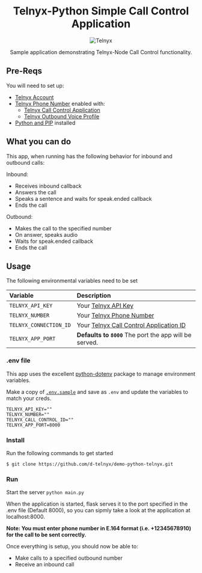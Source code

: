 <div align="center">

# Telnyx-Python Simple Call Control Application

![Telnyx](../logo-dark.png)

Sample application demonstrating Telnyx-Node Call Control functionality.

</div>

## Pre-Reqs

You will need to set up:

* [Telnyx Account](https://telnyx.com/sign-up?utm_source=referral&utm_medium=github_referral&utm_campaign=cross-site-link)
* [Telnyx Phone Number](https://portal.telnyx.com/#/app/numbers/my-numbers) enabled with:
    * [Telnyx Call Control Application](https://portal.telnyx.com/#/app/call-control/applications)
    * [Telnyx Outbound Voice Profile](https://portal.telnyx.com/#/app/outbound-profiles)
* [Python and PIP](https://developers.telnyx.com/docs/v2/development/dev-env-setup?lang=python) installed


## What you can do

This app, when running has the following behavior for inbound and outbound calls:

Inbound:
* Receives inbound callback
* Answers the call
* Speaks a sentence and waits for speak.ended callback
* Ends the call

Outbound:
* Makes the call to the specified number
* On answer, speaks audio
* Waits for speak.ended callback
* Ends the call

## Usage

The following environmental variables need to be set

| Variable               | Description                                                                                                                                 |
|:-----------------------|:--------------------------------------------------------------------------------------------------------------------------------------------|
| `TELNYX_API_KEY`       | Your [Telnyx API Key](https://portal.telnyx.com/#/app/api-keys?utm_source=referral&utm_medium=github_referral&utm_campaign=cross-site-link) |
| `TELNYX_NUMBER`        | Your [Telnyx Phone Number](https://portal.telnyx.com/#/app/numbers/my-numbers)                                                              |
| `TELNYX_CONNECTION_ID` | Your [Telnyx Call Control Application ID](https://portal.telnyx.com/#/app/call-control/applications)                                        |
| `TELNYX_APP_PORT`      | **Defaults to `8000`** The port the app will be served.                                                                                     |

### .env file

This app uses the excellent [python-dotenv](https://github.com/theskumar/python-dotenv) package to manage environment variables.

Make a copy of [`.env.sample`](./.env.sample) and save as `.env` and update the variables to match your creds.

```
TELNYX_API_KEY=""
TELNYX_NUMBER=""
TELNYX_CALL_CONTROL_ID=""
TELNYX_APP_PORT=8000
```

### Install

Run the following commands to get started

```
$ git clone https://github.com/d-telnyx/demo-python-telnyx.git
```

### Run

Start the server `python main.py`

When the application is started, flask serves it to the port specified in the .env file (Default 8000), so you can sipmly take a look at the application at localhost:8000.

**Note: You must enter phone number in E.164 format (i.e. +12345678910) for the call to be sent correctly.**

Once everything is setup, you should now be able to:
* Make calls to a specified outbound number
* Receive an inbound call
